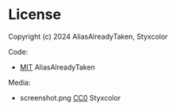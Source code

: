 
# License

Copyright (c) 2024 AliasAlreadyTaken, Styxcolor

Code: 

* [MIT](https://gitea.your-land.de/your-land/yl_api_nodestages/src/LICENSE-MIT) AliasAlreadyTaken

Media:

* screenshot.png [CC0](https://gitea.your-land.de/your-land/yl_api_nodestages/src/LICENSE-CC0) Styxcolor
